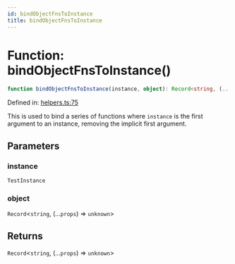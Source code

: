 ```yaml
---
id: bindObjectFnsToInstance
title: bindObjectFnsToInstance
---
```


<!-- DO NOT EDIT: this page is autogenerated from the type comments -->

# Function: bindObjectFnsToInstance()

```ts
function bindObjectFnsToInstance(instance, object): Record<string, (...props) => unknown>
```

Defined in: [helpers.ts:75](https://github.com/crutchcorn/cli-testing-library/blob/main/packages/cli-testing-library/src/helpers.ts#L75)

This is used to bind a series of functions where `instance` is the first argument
to an instance, removing the implicit first argument.

## Parameters

### instance

`TestInstance`

### object

`Record`\<`string`, (...`props`) => `unknown`\>

## Returns

`Record`\<`string`, (...`props`) => `unknown`\>
